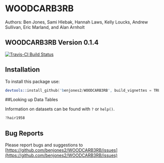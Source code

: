 
# WOODCARB3RB

Authors: Ben Jones, Sami Hlebak, Hannah Laws, Kelly Loucks, Andrew Sullivan, Eric Marland, and Alan Arnholt 
 

## WOODCARB3RB Version 0.1.4

[![Travis-CI Build Status](https://travis-ci.org/benjones2/WOODCARB3RB.svg?branch=master)](https://travis-ci.org/benjones2/WOODCARB3RB)

## Installation

To install this package use:


```s
devtools::install_github('benjones2/WOODCARB3RB', build_vignettes = TRUE)
```

##Looking up Data Tables

Information on datasets can be found with `?` or `help()`.

```s
?hair1958
```

## Bug Reports

Please report bugs and suggestions to [https://github.com/benjones2/WOODCARB3RB/issues](https://github.com/benjones2/WOODCARB3RB/issues)

